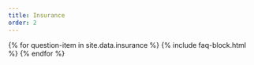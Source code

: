 ```yaml
---
title: Insurance
order: 2
---
```


{% for question-item in site.data.insurance %}
{% include faq-block.html %}
{% endfor %}